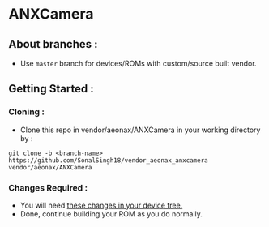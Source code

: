 # ANXCamera
## About branches :
- Use ```master``` branch for devices/ROMs with custom/source built vendor.
## Getting Started :
### Cloning :
- Clone this repo in vendor/aeonax/ANXCamera in your working directory by :
```
git clone -b <branch-name> https://github.com/SonalSingh18/vendor_aeonax_anxcamera vendor/aeonax/ANXCamera 
```
### Changes Required :
- You will need [these changes in your device tree.](https://github.com/sarveshrulz/android_device_xiaomi_phoenix/commit/4f8e58a644de2593847c662add77d282b2f998f8)
- Done, continue building your ROM as you do normally.
